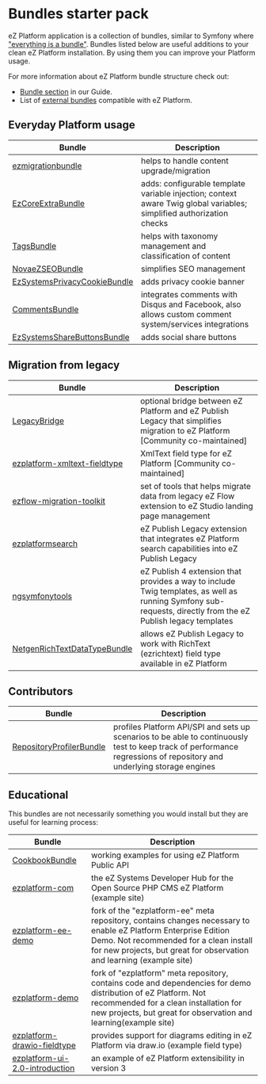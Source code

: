 # Bundles starter pack

eZ Platform application is a collection of bundles, similar to Symfony where ["everything is a bundle"](http://symfony.com/doc/4.3/book/bundles.html). Bundles listed below are useful additions to your clean eZ Platform installation. By using them you can improve your Platform usage.

For more information about eZ Platform bundle structure check out:

- [Bundle section](../guide/bundles.md) in our Guide.
- List of [external bundles](https://ezplatform.com/Bundles) compatible with eZ Platform.

## Everyday Platform usage

|Bundle|Description|
|------|-----------|
|[ezmigrationbundle](https://github.com/kaliop-uk/ezmigrationbundle)|helps to handle content upgrade/migration|
|[EzCoreExtraBundle](https://github.com/lolautruche/EzCoreExtraBundle)|adds: configurable template variable injection; context aware Twig global variables; simplified authorization checks|
|[TagsBundle](https://github.com/netgen/TagsBundle)|helps with taxonomy management and classification of content|
|[NovaeZSEOBundle](https://github.com/Novactive/NovaeZSEOBundle)|simplifies SEO management|
|[EzSystemsPrivacyCookieBundle](https://github.com/ezsystems/EzSystemsPrivacyCookieBundle)|adds privacy cookie banner|
|[CommentsBundle](https://github.com/ezsystems/CommentsBundle)|integrates comments with Disqus and Facebook, also allows custom comment system/services integrations|
|[EzSystemsShareButtonsBundle](https://github.com/ezsystems/EzSystemsShareButtonsBundle)|adds social share buttons|

## Migration from legacy

|Bundle|Description|
|------|-----------|
|[LegacyBridge](https://github.com/ezsystems/LegacyBridge)|optional bridge between eZ Platform and eZ Publish Legacy that simplifies migration to eZ Platform [Community co-maintained]|
|[ezplatform-xmltext-fieldtype](https://github.com/ezsystems/ezplatform-xmltext-fieldtype)|XmlText field type for eZ Platform [Community co-maintained]|
|[ezflow-migration-toolkit](https://github.com/ezsystems/ezflow-migration-toolkit)|set of tools that helps migrate data from legacy eZ Flow extension to eZ Studio landing page management|
|[ezplatformsearch](https://github.com/netgen/ezplatformsearch)|eZ Publish Legacy extension that integrates eZ Platform search capabilities into eZ Publish Legacy|
|[ngsymfonytools](https://github.com/netgen/ngsymfonytools)|eZ Publish 4 extension that provides a way to include Twig templates, as well as running Symfony sub-requests, directly from the eZ Publish legacy templates|
|[NetgenRichTextDataTypeBundle](https://github.com/netgen/NetgenRichTextDataTypeBundle)|allows eZ Publish Legacy to work with RichText (ezrichtext) field type available in eZ Platform|

## Contributors

|Bundle|Description|
|------|-----------|
|[RepositoryProfilerBundle](https://github.com/ezsystems/RepositoryProfilerBundle)| profiles Platform API/SPI and sets up scenarios to be able to continuously test to keep track of performance regressions of repository and underlying storage engines|

## Educational

This bundles are not necessarily something you would install but they are useful for learning process:

|Bundle|Description|
|------|-----------|
|[CookbookBundle](https://github.com/ezsystems/CookbookBundle)|working examples for using eZ Platform Public API|
|[ezplatform-com](https://github.com/ezsystems/ezplatform-com)|the eZ Systems Developer Hub for the Open Source PHP CMS eZ Platform (example site)|
|[ezplatform-ee-demo](https://github.com/ezsystems/ezplatform-ee-demo)|fork of the "ezplatform-ee" meta repository, contains changes necessary to enable eZ Platform Enterprise Edition Demo. Not recommended for a clean install for new projects, but great for observation and learning (example site)|
|[ezplatform-demo](https://github.com/ezsystems/ezplatform-demo)|fork of "ezplatform" meta repository, contains code and dependencies for demo distribution of eZ Platform. Not recommended for a clean installation for new projects, but great for observation and learning(example site)|
|[ezplatform-drawio-fieldtype](https://github.com/ezsystems/ezplatform-drawio-fieldtype)| provides support for diagrams editing in eZ Platform via draw.io (example field type)|
|[ezplatform-ui-2.0-introduction](https://github.com/ezsystems/ezplatform-ui-2.0-introduction)|an example of eZ Platform extensibility in version 3|

